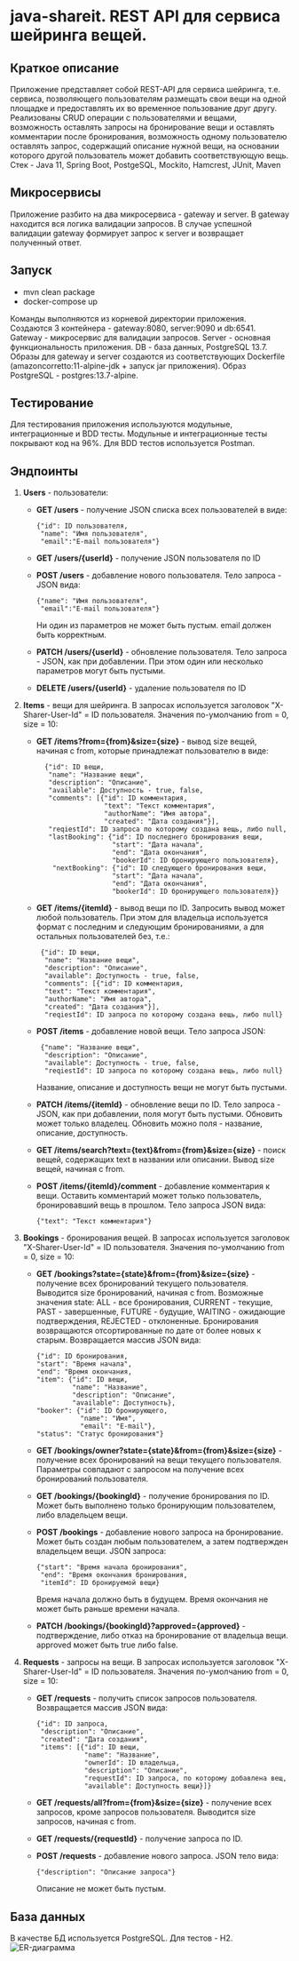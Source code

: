 # java-shareit. REST API для сервиса шейринга вещей.

 ## Краткое описание
Приложение представляет собой REST-API для сервиса шейринга, т.е. сервиса, позволяющего пользователям размещать 
свои вещи на одной площадке и предоставлять их во временное пользование друг другу. Реализованы CRUD операции с 
пользователями и вещами, возможность оставлять запросы на бронирование вещи и оставлять комментарии после бронирования,
возможность одному пользователю оставлять запрос, содержащий описание нужной вещи, на основании которого другой 
пользователь может добавить соответствующую вещь.
Стек - Java 11, Spring Boot, PostgeSQL, Mockito, Hamcrest, JUnit, Maven
## Микросервисы
Приложение разбито на два микросервиса - gateway и server. В gateway находится вся логика валидации запросов. В случае успешной валидации gateway формирует запрос к server и возвращает полученный ответ.

 ## Запуск
  - mvn clean package
  - docker-compose up

Команды выполняются из корневой директории приложения. Создаются 3 контейнера - 
gateway:8080, server:9090 и db:6541. Gateway - микросервис для валидации запросов. 
Server - основная функциональность приложения. DB - база данных, PostgreSQL 13.7. 
Образы для gateway и server создаются из соответствующих Dockerfile (amazoncorretto:11-alpine-jdk + запуск jar приложения). 
Образ PostgreSQL - postgres:13.7-alpine.

## Тестирование
Для тестирования приложения используются модульные, интеграционные и BDD тесты. Модульные и интеграционные тесты покрывают код на 96%. 
Для BDD тестов используется Postman.
 ## Эндпоинты
 1) __Users__ - пользователи:
    - __GET /users__ - получение JSON списка всех пользователей в виде:
          
          {"id": ID пользователя,
           "name": "Имя пользователя",
           "email":"E-mail пользователя"}
    - __GET /users/{userId}__ - получение JSON пользователя по ID
    - __POST /users__ - добавление нового пользователя. Тело запроса - JSON вида: 
    
          {"name": "Имя пользователя", 
           "email":"E-mail пользователя"}
       Ни один из параметров не может быть пустым. email должен быть корректным. 
    - __PATCH /users/{userId}__ - обновление пользователя. Тело запроса - JSON, как при добавлении. При этом один или 
    несколько параметров могут быть пустыми.
    - __DELETE /users/{userId}__ - удаление пользователя по ID
    
  2) __Items__ - вещи для шейринга. В запросах используется заголовок "X-Sharer-User-Id" = ID пользователя. Значения по-умолчанию from = 0, size = 10:
     - __GET /items?from={from}&size={size}__ - вывод size вещей, начиная с from, которые принадлежат пользователю в виде:
       
             {"id": ID вещи, 
              "name": "Название вещи", 
              "description": "Описание", 
              "available": Доступность - true, false, 
              "comments": [{"id": ID комментария, 
                            "text": "Текст комментария", 
                            "authorName": "Имя автора", 
                            "created": "Дата создания"}], 
              "reqiestId": ID запроса по которому создана вещь, либо null,
              "lastBooking": {"id": ID последнего бронирования вещи,
                              "start": "Дата начала",
                              "end": "Дата окончания",
                              "bookerId": ID бронирующего пользователя}, 
               "nextBooking": {"id": ID следующего бронирования вещи,
                              "start": "Дата начала",
                              "end": "Дата окончания",
                              "bookerId": ID бронирующего пользователя}}
     - __GET /items/{itemId}__ - вывод вещи по ID. Запросить вывод может любой пользователь. При этом для владельца используется формат с последним и следующим бронированиями, а для остальных пользователей без, т.е.:

            {"id": ID вещи,
             "name": "Название вещи",
             "description": "Описание",
             "available": Доступность - true, false,
             "comments": [{"id": ID комментария,
             "text": "Текст комментария",
             "authorName": "Имя автора",
             "created": "Дата создания"}],
             "reqiestId": ID запроса по которому создана вещь, либо null}
     - __POST /items__ - добавление новой вещи. Тело запроса JSON:

            {"name": "Название вещи",
             "description": "Описание",
             "available": Доступность - true, false,
             "reqiestId": ID запроса по которому создана вещь, либо null}
       Название, описание и доступность вещи не могут быть пустыми.
     - __PATCH /items/{itemId}__ - обновление вещи по ID. Тело запроса - JSON, как при добавлении, поля могут быть пустыми. Обновить может только владелец. Обновить можно поля - название, описание, доступность. 
     - __GET /items/search?text={text}&from={from}&size={size}__ - поиск вещей, содержащих text в названии или описании. Вывод size вещей, начиная с from.
     - __POST /items/{itemId}/comment__ - добавление комментария к вещи. Оставить комментарий может только пользователь, бронировавший вещь в прошлом. Тело запроса JSON вида:
        
           {"text": "Текст комментария"}

  3) __Bookings__ - бронирования вещей. В запросах используется заголовок "X-Sharer-User-Id" = ID пользователя. Значения по-умолчанию from = 0, size = 10:
     - __GET /bookings?state={state}&from={from}&size={size}__ - получение всех бронирований текущего пользователя. Выводится size бронирований, начиная с from. Возможные значения state: ALL - все бронирования, CURRENT - текущие, PAST - завершенные, FUTURE - будущие, WAITING - ожидающие подтверждения, REJECTED - отклоненные. Бронирования возвращаются отсортированные по дате от более новых к старым. Возвращается массив JSON вида: 
           
           {"id": ID бронирования, 
           "start": "Время начала", 
           "end": "Время окончания, 
           "item": {"id": ID вещи, 
                    "name": "Название", 
                    "description": "Описание", 
                    "available": Доступность}, 
           "booker": {"id": ID бронирующего, 
                      "name": "Имя", 
                      "email": "E-mail"}, 
           "status": "Статус бронирования"}
     - __GET /bookings/owner?state={state}&from={from}&size={size}__ - получение всех бронирований на вещи текущего пользователя. Параметры совпадают с запросом на получение всех бронирований пользователя.
     - __GET /bookings/{bookingId}__ - получение бронирования по ID. Может быть выполнено только бронирующим пользователем, либо владельцем вещи.
     - __POST /bookings__ - добавление нового запроса на бронирование. Может быть создан любым пользователем, а затем подтвержден владельцем вещи. JSON запроса: 
             
           {"start": "Время начала бронирования", 
            "end": "Время окончания бронирования, 
            "itemId": ID бронируемой вещи}
       Время начала должно быть в будущем. Время окончания не может быть раньше времени начала.
     - __PATCH /bookings/{bookingId}?approved={approved}__ - подтверждение, либо отказ на бронирование от владельца вещи. approved может быть true либо false.

  4) __Requests__ - запросы на вещи. В запросах используется заголовок "X-Sharer-User-Id" = ID пользователя. Значения по-умолчанию from = 0, size = 10:
     - __GET /requests__ - получить список запросов пользователя. Возвращается массив JSON вида: 
        
           {"id": ID запроса, 
            "description": "Описание", 
            "created": "Дата создания", 
            "items": [{"id": ID вещи, 
                       "name": "Название", 
                       "ownerId": ID владельца,
                       "description": "Описание",
                       "requestId": ID запроса, по которому добавлена вещ,
                       "available": Доступность вещи}]}
     - __GET /requests/all?from={from}&size={size}__ - получение всех запросов, кроме запросов пользователя. Выводится size запросов, начиная с from. 
     - __GET /requests/{requestId}__ - получение запроса по ID.
     - __POST /requests__ - добавление нового запроса. JSON тело вида:
       
           {"description": "Описание запроса"}
       Описание не может быть пустым.

## База данных

В качестве БД используется PostgreSQL. Для тестов - H2. 
![ER-диаграмма](/png/Shareit-ER.png "ER-диаграмма")
